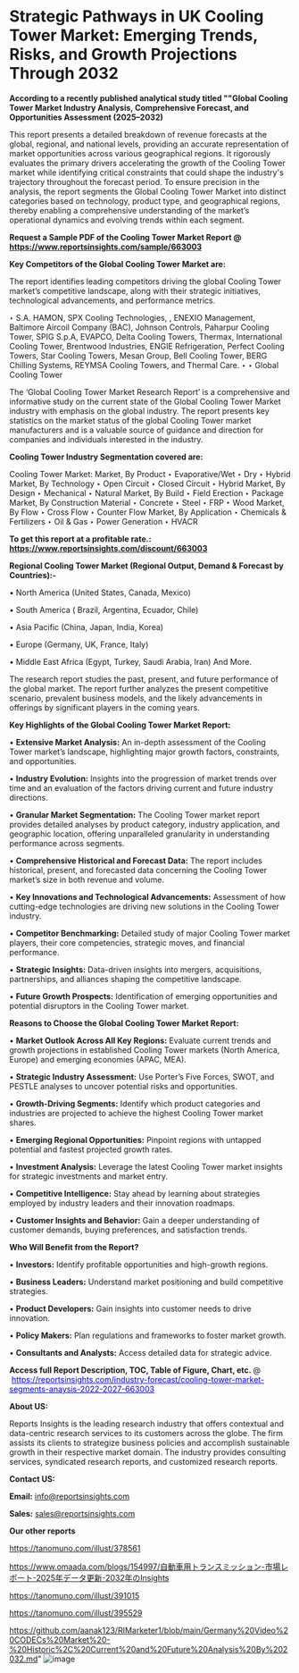# Strategic Pathways in UK Cooling Tower Market: Emerging Trends, Risks, and Growth Projections Through 2032

<strong>According to a recently published analytical study titled ""Global Cooling Tower Market Industry Analysis, Comprehensive Forecast, and Opportunities Assessment (2025–2032)</strong>

This report presents a detailed breakdown of revenue forecasts at the global, regional, and national levels, providing an accurate representation of market opportunities across various geographical regions. It rigorously evaluates the primary drivers accelerating the growth of the Cooling Tower market while identifying critical constraints that could shape the industry's trajectory throughout the forecast period. To ensure precision in the analysis, the report segments the Global Cooling Tower Market into distinct categories based on technology, product type, and geographical regions, thereby enabling a comprehensive understanding of the market’s operational dynamics and evolving trends within each segment.

<strong>Request a Sample PDF of the Cooling Tower Market Report </strong><strong>@<a href=https://www.reportsinsights.com/sample/663003 style=color:#0000ff;> https://www.reportsinsights.com/sample/663003</a></strong></font>

<strong>Key Competitors of the Global Cooling Tower Market are:</strong>

The report identifies leading competitors driving the global Cooling Tower market’s competitive landscape, along with their strategic initiatives, technological advancements, and performance metrics.

‣ S.A. HAMON, SPX Cooling Technologies, , ENEXIO Management, Baltimore Aircoil Company (BAC), Johnson Controls, Paharpur Cooling Tower, SPIG S.p.A, EVAPCO, Delta Cooling Towers, Thermax, International Cooling Tower, Brentwood Industries, ENGIE Refrigeration, Perfect Cooling Towers, Star Cooling Towers, Mesan Group, Bell Cooling Tower, BERG Chilling Systems, REYMSA Cooling Towers, and Thermal Care.
‣ 
‣ Global Cooling Tower

The ‘Global Cooling Tower Market Research Report’ is a comprehensive and informative study on the current state of the Global Cooling Tower Market industry with emphasis on the global industry. The report presents key statistics on the market status of the global Cooling Tower market manufacturers and is a valuable source of guidance and direction for companies and individuals interested in the industry.

<strong>Cooling Tower Industry Segmentation covered are:</strong>

Cooling Tower Market: 
Market, By Product
‣ Evaporative/Wet
‣ Dry
‣ Hybrid
Market, By Technology
‣ Open Circuit
‣ Closed Circuit
‣ Hybrid
Market, By Design
‣ Mechanical
‣ Natural
Market, By Build
‣ Field Erection
‣ Package
Market, By Construction Material
‣ Concrete
‣ Steel
‣ FRP
‣ Wood
Market, By Flow
‣ Cross Flow
‣ Counter Flow
Market, By Application
‣ Chemicals & Fertilizers
‣ Oil & Gas
‣ Power Generation
‣ HVACR

<strong>To get this report at a profitable rate.: <a href=https://www.reportsinsights.com/discount/663003 style=color:#0000ff;>https://www.reportsinsights.com/discount/663003</a></strong></font>

<strong>Regional Cooling Tower Market (Regional Output, Demand &amp; Forecast by Countries):-</strong>

• North America (United States, Canada, Mexico)

• South America ( Brazil, Argentina, Ecuador, Chile)

• Asia Pacific (China, Japan, India, Korea)

• Europe (Germany, UK, France, Italy)

• Middle East Africa (Egypt, Turkey, Saudi Arabia, Iran) And More.

The research report studies the past, present, and future performance of the global market. The report further analyzes the present competitive scenario, prevalent business models, and the likely advancements in offerings by significant players in the coming years.

<strong>Key Highlights of the Global Cooling Tower Market Report:</strong>

• <strong>Extensive Market Analysis:</strong> An in-depth assessment of the Cooling Tower market’s landscape, highlighting major growth factors, constraints, and opportunities.

• <strong>Industry Evolution:</strong> Insights into the progression of market trends over time and an evaluation of the factors driving current and future industry directions.

• <strong>Granular Market Segmentation:</strong> The Cooling Tower market report provides detailed analyses by product category, industry application, and geographic location, offering unparalleled granularity in understanding performance across segments.

• <strong>Comprehensive Historical and Forecast Data:</strong> The report includes historical, present, and forecasted data concerning the Cooling Tower market’s size in both revenue and volume.

• <strong>Key Innovations and Technological Advancements:</strong> Assessment of how cutting-edge technologies are driving new solutions in the Cooling Tower industry.

• <strong>Competitor Benchmarking:</strong> Detailed study of major Cooling Tower market players, their core competencies, strategic moves, and financial performance.

• <strong>Strategic Insights:</strong> Data-driven insights into mergers, acquisitions, partnerships, and alliances shaping the competitive landscape.

• <strong>Future Growth Prospects:</strong> Identification of emerging opportunities and potential disruptors in the Cooling Tower market.

<strong>Reasons to Choose the Global Cooling Tower Market Report:</strong>

• <strong>Market Outlook Across All Key Regions:</strong> Evaluate current trends and growth projections in established Cooling Tower markets (North America, Europe) and emerging economies (APAC, MEA).

• <strong>Strategic Industry Assessment:</strong> Use Porter’s Five Forces, SWOT, and PESTLE analyses to uncover potential risks and opportunities.

• <strong>Growth-Driving Segments:</strong> Identify which product categories and industries are projected to achieve the highest Cooling Tower market shares.

• <strong>Emerging Regional Opportunities:</strong> Pinpoint regions with untapped potential and fastest projected growth rates.

• <strong>Investment Analysis:</strong> Leverage the latest Cooling Tower market insights for strategic investments and market entry.

• <strong>Competitive Intelligence:</strong> Stay ahead by learning about strategies employed by industry leaders and their innovation roadmaps.

• <strong>Customer Insights and Behavior:</strong> Gain a deeper understanding of customer demands, buying preferences, and satisfaction trends.

<strong>Who Will Benefit from the Report?</strong>

• <strong>Investors:</strong> Identify profitable opportunities and high-growth regions.

• <strong>Business Leaders:</strong> Understand market positioning and build competitive strategies.

• <strong>Product Developers:</strong> Gain insights into customer needs to drive innovation.

• <strong>Policy Makers:</strong> Plan regulations and frameworks to foster market growth.

• <strong>Consultants and Analysts:</strong> Access detailed data for strategic advice.
</ul>
<strong>Access full Report Description, TOC, Table of Figure, Chart, etc. </strong>@  <a href=https://reportsinsights.com/industry-forecast/cooling-tower-market-segments-anaysis-2022-2027-663003 style=color:#0000ff;>https://reportsinsights.com/industry-forecast/cooling-tower-market-segments-anaysis-2022-2027-663003</a></font>

<strong><strong>About US</strong>:</strong>

Reports Insights is the leading research industry that offers contextual and data-centric research services to its customers across the globe. The firm assists its clients to strategize business policies and accomplish sustainable growth in their respective market domain. The industry provides consulting services, syndicated research reports, and customized research reports.

<strong>Contact US:</strong>

<p class=""""><b>Email:</b> <a href=mailto:info@reportsinsights.com>info@reportsinsights.com</a></p>
<p class=""""><b>Sales:</b> <a href=mailto:sales@reportsinsights.com>sales@reportsinsights.com</a></p>

<strong>Our other reports</strong>

<a href=https://tanomuno.com/illust/378561>https://tanomuno.com/illust/378561</a>

<a href=https://www.omaada.com/blogs/154997/自動車用トランスミッション-市場レポート-2025年データ更新-2032年のInsights>https://www.omaada.com/blogs/154997/自動車用トランスミッション-市場レポート-2025年データ更新-2032年のInsights</a>

<a href=https://tanomuno.com/illust/391015>https://tanomuno.com/illust/391015</a>

<a href=https://tanomuno.com/illust/395529>https://tanomuno.com/illust/395529</a>

<a href=https://github.com/aanak123/RIMarketer1/blob/main/Germany%20Video%20CODECs%20Market%20-%20Historic%2C%20Current%20and%20Future%20Analysis%20By%202032.md>https://github.com/aanak123/RIMarketer1/blob/main/Germany%20Video%20CODECs%20Market%20-%20Historic%2C%20Current%20and%20Future%20Analysis%20By%202032.md</a>"
![image](https://github.com/user-attachments/assets/5eaeb095-0439-4806-ae81-acf89eaf4141)
